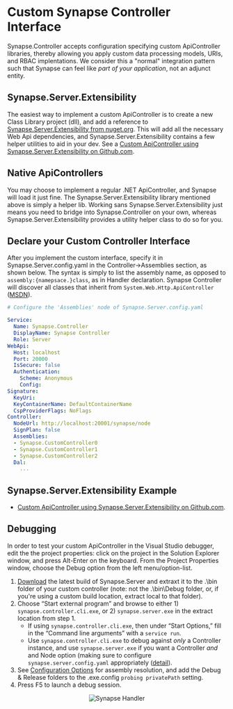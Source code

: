 # Custom Synapse Controller Interface

Synapse.Controller accepts configuration specifying custom ApiController libraries, thereby allowing you apply custom data processing models, URIs, and RBAC implentations.  We consider this a "normal" integration pattern such that Synapse can feel like _part of your application_, not an adjunct entity.

## Synapse.Server.Extensibility

The easiest way to implement a custom ApiController is to create a new Class Library project (dll), and add a reference to <a href="https://www.nuget.org/packages/Synapse.Server.Extensibility" target="_blank">Synapse.Server.Extensibility from nuget.org</a>.  This will add all the necessary Web Api dependencies, and Synapse.Server.Extensibility contains a few helper utilities to aid in your dev.  See a <a href="https://gist.github.com/SynapseProject/0f345c4fa60cdb53ae8d3585cde24513" target="_blank">Custom ApiController using Synapse.Server.Extensibility on Github.com</a>.

## Native ApiControllers

You may choose to implement a regular .NET ApiController, and Synapse will load it just fine.  The Synapse.Server.Extensibility library mentioned above is simply a helper lib.  Working sans Synapse.Server.Extensibility just means you need to bridge into Synapse.Controller on your own, whereas Synapse.Server.Extensibility provides a utility helper class to do so for you.

## Declare your Custom Controller Interface

After you implement the custom interface, specify it in Synapse.Server.config.yaml in the Controller->Assemblies section, as shown below.  The syntax is simply to list the assembly name, as opposed to `assembly:{namepsace.}class`, as in Handler declaration.  Synapse Controller will discover all classes that inherit from `System.Web.Http.ApiController` (<a href="https://msdn.microsoft.com/en-us/library/system.web.http.apicontroller(v=vs.118).aspx" target="_blank">MSDN<a/>).

```yaml
# Configure the 'Assemblies' node of Synapse.Server.config.yaml

Service:
  Name: Synapse.Controller
  DisplayName: Synapse Controller
  Role: Server
WebApi:
  Host: localhost
  Port: 20000
  IsSecure: false
  Authentication:
    Scheme: Anonymous
    Config: 
Signature:
  KeyUri: 
  KeyContainerName: DefaultContainerName
  CspProviderFlags: NoFlags
Controller:
  NodeUrl: http://localhost:20001/synapse/node
  SignPlan: false
  Assemblies: 
  - Synapse.CustomController0
  - Synapse.CustomController1
  - Synapse.CustomController2
  Dal:
    ...
```

## Synapse.Server.Extensibility Example

- <a href="https://gist.github.com/SynapseProject/0f345c4fa60cdb53ae8d3585cde24513" target="_blank">Custom ApiController using Synapse.Server.Extensibility on Github.com</a>.

## Debugging

In order to test your custom ApiController in the Visual Studio debugger, edit the the project properties: click on the project in the Solution Explorer window, and press Alt-Enter on the keyboard. From the Project Properties window, choose the Debug option from the left menu/option-list.

1. <a href="https://github.com/SynapseProject/synapse.server.net/releases" target="_blank">Download</a> the latest build of Synapse.Server and extraxt it to the .\bin folder of your custom controller (note: not the .\bin\Debug folder, or, if you're using a custom build location, extract local to that folder).
2. Choose “Start external program” and browse to either 1) `synapse.controller.cli.exe`, or 2) `synapse.server.exe` in the extract location from step 1.
    - If using `synapse.controller.cli.exe`, then under “Start Options,” fill in the “Command line arguments” with a `service run`.
    - Use `synapse.controller.cli.exe` to debug against _only_ a Controller instance, and use `synapse.server.exe` if you want a Controller _and_ and Node option (making sure to configure `synapse.server.config.yaml` appropriately ([detail](..\run\setup\options)).
3. See [Configuration Options](..\run\setup\options#relocating-the-assemblies-authorization-dal-and-handlers-folders) for assembly resolution, and add the Debug & Release folders to the .exe.config `probing privatePath` setting.
4. Press F5 to launch a debug session.

<p align="center">
<img alt="Synapse Handler" src="../../img/syn_controllerDebug.png" />
</p>